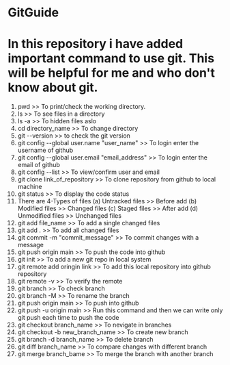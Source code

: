 # GitGuide
# In this repository i have added important command to use git. This will be helpful for me and who don't know about git.


1. pwd >> To print/check the working directory.
2. ls >> To see files in a directory
3. ls -a >> To hidden files aslo
4. cd directory_name >> To change directory
5. git --version >> to check the git version
6. git config --global user.name "user_name" >> To login enter the username of github
7. git config --global user.email "email_address" >> To login enter the email of github
8. git config --list >> To view/confirm user and email
9. git clone link_of_repository >> To clone repository from github to local machine
10. git status >> To display the code status
11. There are 4-Types of files (a) Untracked files >> Before add (b) Modified files >> Changed files (c) Staged files >> After add (d) Unmodified files >> Unchanged files
12. git add file_name >> To add a single changed files
13. git add . >> To add all changed files
14. git commit -m "commit_message" >> To commit changes with a message
15. git push origin main >> To push the code into github
16. git init >> To add a new git repo in local system
17. git remote add oringin link >> To add this local repository into github repository
18. git remote -v >> To verify the remote
19. git branch >> To check branch
20. git branch -M >> To rename the branch
21. git push origin main >> To push into github
22. git push -u origin main >> Run this command and then we can write only git push each time to push the code
23. git checkout branch_name >> To nevigate in branches
24. git checkout -b new_branch_name >> To create new branch
25. git branch -d branch_name >> To delete branch 
26. git diff branch_name >> To compare changes with different branch
27. git merge branch_bame >> To merge the branch with another branch 
